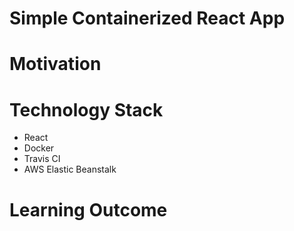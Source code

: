 # Simple Containerized React App

# Motivation

# Technology Stack
- React
- Docker
- Travis CI
- AWS Elastic Beanstalk

# Learning Outcome
